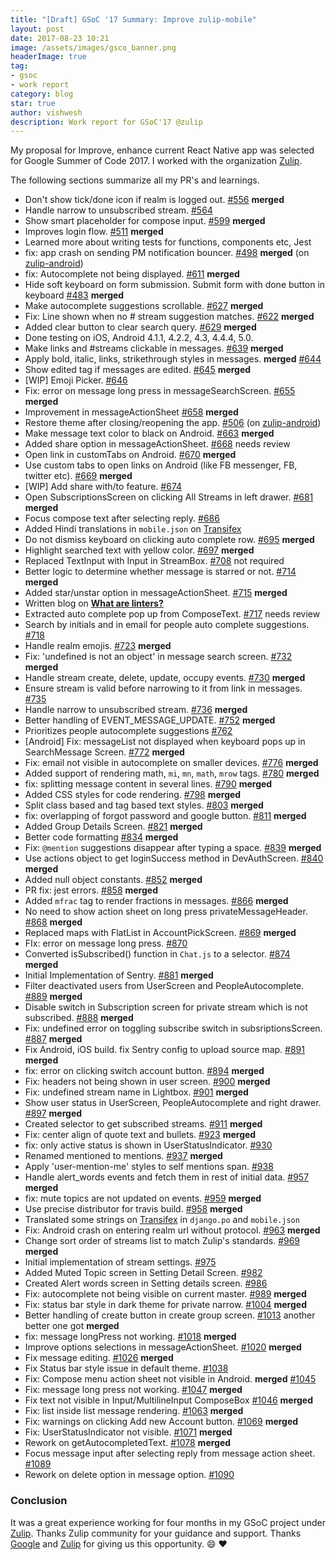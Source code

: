```yaml
---
title: "[Draft] GSoC '17 Summary: Improve zulip-mobile"
layout: post
date: 2017-08-23 10:21
image: /assets/images/gsco_banner.png
headerImage: true
tag:
- gsoc
- work report
category: blog
star: true
author: vishwesh
description: Work report for GSoC'17 @zulip
---
```


My proposal for Improve, enhance current React Native app was selected for Google Summer of Code 2017. I worked with the organization [Zulip](https://zulipchat.com).

The following sections summarize all my PR's and learnings.

- Don't show tick/done icon if realm is logged out. [#556](https://github.com/zulip/zulip-mobile/pull/556) **merged**
- Handle narrow to unsubscribed stream. [#564](https://github.com/zulip/zulip-mobile/pull/564)
- Show smart placeholder for compose input. [#599](https://github.com/zulip/zulip-mobile/pull/599) **merged**
- Improves login flow. [#511](https://github.com/zulip/zulip-mobile/pull/511) **merged**
- Learned more about writing tests for functions, components etc, Jest
- fix: app crash on sending PM notification bouncer. [#498](https://github.com/zulip/zulip-android/pull/498) **merged** (on [zulip-android](https://github.com/zulip/zulip-android))
- fix: Autocomplete not being displayed. [#611](https://github.com/zulip/zulip-mobile/pull/611) **merged**
- Hide soft keyboard on form submission. Submit form with done button in keyboard [#483](https://github.com/zulip/zulip-mobile/pull/483) **merged**
- Make autocomplete suggestions scrollable. [#627](https://github.com/zulip/zulip-mobile/pull/627) **merged**
- Fix: Line shown when no # stream suggestion matches. [#622](https://github.com/zulip/zulip-mobile/pull/622) **merged**
- Added clear button to clear search query. [#629](https://github.com/zulip/zulip-mobile/pull/629) **merged**
- Done testing on iOS, Android 4.1.1, 4.2.2, 4.3, 4.4.4, 5.0.
- Make links and #streams clickable in messages. [#639](https://github.com/zulip/zulip-mobile/pull/639) **merged**
- Apply bold, italic, links, strikethrough styles in messages. **merged** [#644](https://github.com/zulip/zulip-mobile/pull/644)
- Show edited tag if messages are edited. [#645](https://github.com/zulip/zulip-mobile/pull/645) **merged**
- [WIP] Emoji Picker. [#646](https://github.com/zulip/zulip-mobile/pull/646)
- Fix: error on message long press in messageSearchScreen. [#655](https://github.com/zulip/zulip-mobile/pull/655) **merged**
- Improvement in messageActionSheet [#658](https://github.com/zulip/zulip-mobile/pull/658) **merged**
- Restore theme after closing/reopening the app. [#506](https://github.com/zulip/zulip-mobile/pull/506) (on [zulip-android](http://github.com/zulip/zulip-android))
- Make message text color to black on Android. [#663](https://github.com/zulip/zulip-mobile/pull/663) **merged**
- Added share option in messageActionSheet. [#668](https://github.com/zulip/zulip-mobile/pull/668) needs review
- Open link in customTabs on Android. [#670](https://github.com/zulip/zulip-mobile/pull/670) **merged**
- Use custom tabs to open links on Android (like FB messenger, FB, twitter etc). [#669](https://github.com/zulip/zulip-mobile/pull/669) **merged**
- [WIP] Add share with/to feature. [#674](https://github.com/zulip/zulip-mobile/pull/674)
- Open SubscriptionsScreen on clicking All Streams in left drawer. [#681](https://github.com/zulip/zulip-mobile/pull/681) **merged**
- Focus compose text after selecting reply. [#686](https://github.com/zulip/zulip-mobile/pull/686)
- Added Hindi translations in `mobile.json` on [Transifex](https://www.transifex.com/zulip/zulip/dashboard/)
- Do not dismiss keyboard on clicking auto complete row. [#695](https://github.com/zulip/zulip-mobile/pull/556) **merged**
- Highlight searched text with yellow color. [#697](https://github.com/zulip/zulip-mobile/pull/697) **merged**
- Replaced TextInput with Input in StreamBox. [#708](https://github.com/zulip/zulip-mobile/pull/708) not required
- Better logic to determine whether message is starred or not. [#714](https://github.com/zulip/zulip-mobile/pull/714) **merged**
- Added star/unstar option in messageActionSheet. [#715](https://github.com/zulip/zulip-mobile/pull/715) **merged**
- Written blog on [**What are linters?**](https://vishwesh3.github.io/what-are-linters/)
- Extracted auto complete pop up from ComposeText. [#717](https://github.com/zulip/zulip-mobile/pull/717) needs review
- Search by initials and in email for people auto complete suggestions. [#718](https://github.com/zulip/zulip-mobile/pull/718)
- Handle realm emojis. [#723](https://github.com/zulip/zulip-mobile/pull/723) **merged**
- Fix: 'undefined is not an object' in message search screen. [#732](https://github.com/zulip/zulip-mobile/pull/732) **merged**
- Handle stream create, delete, update, occupy events. [#730](https://github.com/zulip/zulip-mobile/pull/730) **merged**
- Ensure stream is valid before narrowing to it from link in messages. [#735](https://github.com/zulip/zulip-mobile/pull/735)
- Handle narrow to unsubscribed stream. [#736](https://github.com/zulip/zulip-mobile/pull/736) **merged**
- Better handling of EVENT_MESSAGE_UPDATE. [#752](https://github.com/zulip/zulip-mobile/pull/752) **merged**
- Prioritizes people autocomplete suggestions [#762](https://github.com/zulip/zulip-mobile/pull/762)
- [Android] Fix: messageList not displayed when keyboard pops up in SearchMessage Screen. [#772](https://github.com/zulip/zulip-mobile/pull/772) **merged**
- Fix: email not visible in autocomplete on smaller devices. [#776](https://github.com/zulip/zulip-mobile/pull/776) **merged**
- Added support of rendering math, `mi`, `mn`, `math`, `mrow` tags. [#780](https://github.com/zulip/zulip-mobile/pull/780) **merged**
- fix: splitting message content in several lines. [#790](https://github.com/zulip/zulip-mobile/pull/790) **merged**
- Added CSS styles for code rendering. [#798](https://github.com/zulip/zulip-mobile/pull/798) **merged**
- Split class based and tag based text styles. [#803](https://github.com/zulip/zulip-mobile/pull/803) **merged**
- fix: overlapping of forgot password and google button. [#811](https://github.com/zulip/zulip-mobile/pull/811) **merged**
- Added Group Details Screen. [#821](https://github.com/zulip/zulip-mobile/pull/821) **merged**
- Better code formatting [#834](https://github.com/zulip/zulip-mobile/pull/834) **merged**
- Fix: `@mention` suggestions disappear after typing a space. [#839](https://github.com/zulip/zulip-mobile/pull/839) **merged**
- Use actions object to get loginSuccess method in DevAuthScreen. [#840](https://github.com/zulip/zulip-mobile/pull/840) **merged**
- Added null object constants. [#852](https://github.com/zulip/zulip-mobile/pull/852) **merged**
- PR fix: jest errors. [#858](https://github.com/zulip/zulip-mobile/pull/858) **merged**
- Added `mfrac` tag to render fractions in messages. [#866](https://github.com/zulip/zulip-mobile/pull/866) **merged**
- No need to show action sheet on long press privateMessageHeader. [#868](https://github.com/zulip/zulip-mobile/pull/868) **merged**
- Replaced maps with FlatList in AccountPickScreen. [#869](https://github.com/zulip/zulip-mobile/pull/869) **merged**
- FIx: error on message long press. [#870](https://github.com/zulip/zulip-mobile/pull/870)
- Converted isSubscribed() function in `Chat.js` to a selector. [#874](https://github.com/zulip/zulip-mobile/pull/874) **merged**
- Initial Implementation of Sentry. [#881](https://github.com/zulip/zulip-mobile/pull/881) **merged**
- Filter deactivated users from UserScreen and PeopleAutocomplete. [#889](https://github.com/zulip/zulip-mobile/pull/889) **merged**
- Disable switch in Subscription screen for private stream which is not subscribed. [#888](https://github.com/zulip/zulip-mobile/pull/888) **merged**
- Fix: undefined error on toggling subscribe switch in subsriptionsScreen. [#887](https://github.com/zulip/zulip-mobile/pull/887) **merged**
- Fix Android, iOS build. fix Sentry config to upload source map. [#891](https://github.com/zulip/zulip-mobile/pull/891) **merged**
- fix: error on clicking switch account button. [#894](https://github.com/zulip/zulip-mobile/pull/894) **merged**
- Fix: headers not being shown in user screen. [#900](https://github.com/zulip/zulip-mobile/pull/900) **merged**
- Fix: undefined stream name in Lightbox. [#901](https://github.com/zulip/zulip-mobile/pull/901) **merged**
- Show user status in UserScreen, PeopleAutocomplete and right drawer. [#897](https://github.com/zulip/zulip-mobile/pull/897) **merged**
- Created selector to get subscribed streams. [#911](https://github.com/zulip/zulip-mobile/pull/911) **merged**
- Fix: center align of quote text and bullets. [#923](https://github.com/zulip/zulip-mobile/pull/923) **merged**
- fix: only active status is shown in UserStatusIndicator. [#930](https://github.com/zulip/zulip-mobile/pull/930)
- Renamed mentioned to mentions. [#937](https://github.com/zulip/zulip-mobile/pull/937) **merged**
- Apply 'user-mention-me' styles to self mentions span. [#938](https://github.com/zulip/zulip-mobile/pull/938)
- Handle alert_words events and fetch them in rest of initial data. [#957](https://github.com/zulip/zulip-mobile/pull/957) **merged**
- fix: mute topics are not updated on events. [#959](https://github.com/zulip/zulip-mobile/pull/959) **merged**
- Use precise distributor for travis build. [#958](https://github.com/zulip/zulip-mobile/pull/958) **merged**
- Translated some strings on [Transifex](https://www.transifex.com/zulip/zulip/dashboard/) in `django.po` and `mobile.json`
- Fix: Android crash on entering realm url without protocol. [#963](https://github.com/zulip/zulip-mobile/pull/963) **merged**
- Change sort order of streams list to match Zulip's standards. [#969](https://github.com/zulip/zulip-mobile/pull/969) **merged**
- Initial implementation of stream settings. [#975](https://github.com/zulip/zulip-mobile/pull/975)
- Added Muted Topic screen in Setting Detail Screen. [#982](https://github.com/zulip/zulip-mobile/pull/982)
- Created Alert words screen in Setting details screen. [#986](https://github.com/zulip/zulip-mobile/pull/986)
- Fix: autocomplete not being visible on current master. [#989](https://github.com/zulip/zulip-mobile/pull/989) **merged**
- Fix: status bar style in dark theme for private narrow. [#1004](https://github.com/zulip/zulip-mobile/pull/1004) **merged**
- Better handling of create button in create group screen. [#1013](https://github.com/zulip/zulip-mobile/pull/1013) another better one got **merged**
- fix: message longPress not working. [#1018](https://github.com/zulip/zulip-mobile/pull/1018) **merged**
- Improve options selections in messageActionSheet. [#1020](https://github.com/zulip/zulip-mobile/pull/1020) **merged**
- Fix message editing. [#1026](https://github.com/zulip/zulip-mobile/pull/1026) **merged**
- Fix Status bar style issue in default theme. [#1038](https://github.com/zulip/zulip-mobile/pull/1038)
- Fix: Compose menu action sheet not visible in Android. **merged** [#1045](https://github.com/zulip/zulip-mobile/pull/1045)
- Fix: message long press not working. [#1047](https://github.com/zulip/zulip-mobile/pull/1047) **merged**
- Fix text not visible in Input/MultilineInput ComposeBox [#1046](https://github.com/zulip/zulip-mobile/pull/1046) **merged**
- Fix: list inside list message rendering. [#1063](https://github.com/zulip/zulip-mobile/pull/1063) **merged**
- Fix: warnings on clicking Add new Account button. [#1069](https://github.com/zulip/zulip-mobile/pull/1069) **merged**
- Fix: UserStatusIndicator not visible. [#1071](https://github.com/zulip/zulip-mobile/pull/1071) **merged**
- Rework on getAutocompletedText. [#1078](https://github.com/zulip/zulip-mobile/pull/1078) **merged**
- Focus message input after selecting reply from message action sheet. [#1089](https://github.com/zulip/zulip-mobile/pull/1089)
- Rework on delete option in message option. [#1090](https://github.com/zulip/zulip-mobile/pull/1090)

### Conclusion

It was a great experience working for four months in my GSoC project under [Zulip](https://zulipchat.com). Thanks Zulip community for your guidance and support. Thanks [Google](https://summerofcode.withgoogle.com) and [Zulip](https://zulipchat.com) for giving us this opportunity. 😄 :heart:
